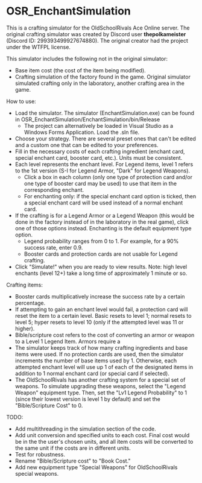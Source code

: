 # OSR_EnchantSimulation
This is a crafting simulator for the OldSchoolRivals Ace Online server. The original crafting simulator was created by Discord user **thepolkameister** (Discord ID: 299393499927674880). The original creator had the project under the WTFPL license.

This simulator includes the following not in the original simulator:
- Base item cost (the cost of the item being modified).
- Crafting simulation of the factory found in the game. Original simulator simulated crafting only in the laboratory, another crafting area in the game.

How to use:
- Load the simulator. The simulator (EnchantSimulation.exe) can be found in OSR_EnchantSimulation/EnchantSimulation/bin/Release
  - The project can alternatively be loaded in Visual Studio as a Windows Forms Application. Load the .sln file.
- Choose your strategy. There are several preset ones that can't be edited and a custom one that can be edited to your preferences.
- Fill in the necessary costs of each crafting ingredient (enchant card, special enchant card, booster card, etc.). Units must be consistent.
- Each level represents the enchant level. For Legend items, level 1 refers to the 1st version (S-I for Legend Armor, "Dark" for Legend Weapons).
  - Click a box in each column (only one type of protection card and/or one type of booster card may be used) to use that item in the corresponding enchant.
  - For enchanting only: if the special enchant card option is ticked, then a special enchant card will be used instead of a normal enchant card.
- If the crafting is for a Legend Armor or a Legend Weapon (this would be done in the factory instead of in the laboratory in the real game), click one of those options instead. Enchanting is the default equipment type option.
  - Legend probability ranges from 0 to 1. For example, for a 90% success rate, enter 0.9.
  - Booster cards and protection cards are not usable for Legend crafting.
- Click "Simulate!" when you are ready to view results. Note: high level enchants (level 12+) take a long time of approximately 1 minute or so.

Crafting items:
- Booster cards multiplicatively increase the success rate by a certain percentage.
- If attempting to gain an enchant level would fail, a protection card will reset the item to a certain level. Basic resets to level 1; normal resets to level 5; hyper resets to level 10 (only if the attempted level was 11 or higher).
- Bible/scripture cost refers to the cost of converting an armor or weapon to a Level 1 Legend Item. Armors require a 
- The simulator keeps track of how many crafting ingredients and base items were used. If no protection cards are used, then the simulator increments the number of base items used by 1. Otherwise, each attempted enchant level will use up 1 of each of the designated items in addition to 1 normal enchant card (or special card if selected).
- The OldSchoolRivals has another crafting system for a special set of weapons. To simulate upgrading these weapons, select the "Legend Weapon" equipment type. Then, set the "Lv1 Legend Probability" to 1 (since their lowest version is level 1 by default) and set the "Bible/Scripture Cost" to 0.

TODO:
- Add multithreading in the simulation section of the code.
- Add unit conversion and specified units to each cost. Final cost would be in the the user's chosen units, and all item costs will be converted to the same unit if the costs are in different units.
- Test for robustness.
- Rename "Bible/Scripture cost" to "Book Cost."
- Add new equipment type "Special Weapons" for OldSchoolRivals special weapons.


